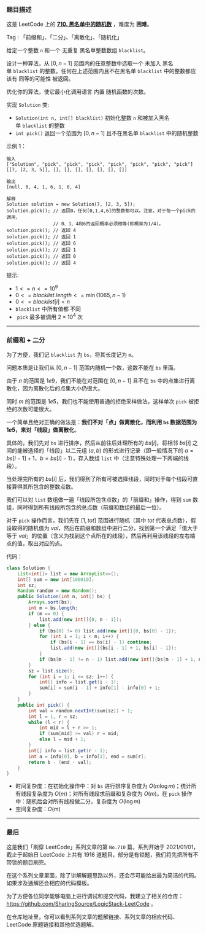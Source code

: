 ### 题目描述

这是 LeetCode 上的 **[710. 黑名单中的随机数](https://leetcode.cn/problems/random-pick-with-blacklist/solution/by-ac_oier-2rww/)** ，难度为 **困难**。

Tag : 「前缀和」、「二分」、「离散化」、「随机化」



给定一个整数 `n` 和一个 无重复 黑名单整数数组 `blacklist`。

设计一种算法，从 $[0, n - 1]$ 范围内的任意整数中选取一个 未加入 黑名单 `blacklist` 的整数。任何在上述范围内且不在黑名单 `blacklist` 中的整数都应该有 同等的可能性 被返回。

优化你的算法，使它最小化调用语言 内置 随机函数的次数。

实现 `Solution` 类:
* `Solution(int n, int[] blacklist)` 初始化整数 `n` 和被加入黑名单 `blacklist` 的整数
* `int pick()` 返回一个范围为 $[0, n - 1]$ 且不在黑名单 `blacklist` 中的随机整数

示例 1：
```
输入
["Solution", "pick", "pick", "pick", "pick", "pick", "pick", "pick"]
[[7, [2, 3, 5]], [], [], [], [], [], [], []]

输出
[null, 0, 4, 1, 6, 1, 0, 4]

解释
Solution solution = new Solution(7, [2, 3, 5]);
solution.pick(); // 返回0，任何[0,1,4,6]的整数都可以。注意，对于每一个pick的调用，
                 // 0、1、4和6的返回概率必须相等(即概率为1/4)。
solution.pick(); // 返回 4
solution.pick(); // 返回 1
solution.pick(); // 返回 6
solution.pick(); // 返回 1
solution.pick(); // 返回 0
solution.pick(); // 返回 4
```

提示:
* $1 <= n <= 10^9$
* $0 <= blacklist.length <= \min(1065, n - 1)$
* $0 <= blacklist[i] < n$
* `blacklist` 中所有值都 不同
*  `pick` 最多被调用 $2 \times 10^4$ 次

---

### 前缀和 + 二分

为了方便，我们记 `blacklist` 为 `bs`，将其长度记为 `m`。

问题本质是让我们从 $[0, n - 1]$ 范围内随机一个数，这数不能在 `bs` 里面。

由于 $n$ 的范围是 $1e9$，我们不能在对范围在 $[0, n - 1]$ 且不在 `bs` 中的点集进行离散化，因为离散化后的点集大小仍很大。

同时 $m$ 的范围是 $1e5$，我们也不能使用普通的拒绝采样做法，这样单次 `pick` 被拒绝的次数可能很大。

一个简单且绝对正确的做法是：**我们不对「点」做离散化，而利用 `bs` 数据范围为 $1e5$，来对「线段」做离散化**。

具体的，我们先对 `bs` 进行排序，然后从前往后处理所有的 $bs[i]$，将相邻 $bs[i]$ 之间的能被选择的「线段」以二元组 $(a, b)$ 的形式进行记录（即一般情况下的 $a = bs[i - 1] + 1$，$b = bs[i] - 1$），存入数组 `list` 中（注意特殊处理一下两端的线段）。

当处理完所有的 $bs[i]$ 后，我们得到了所有可被选择线段，同时对于每个线段可直接算得其所包含的整数点数。

我们可以对 `list` 数组做一遍「线段所包含点数」的「前缀和」操作，得到 `sum` 数组，同时得到所有线段所包含的总点数（前缀和数组的最后一位）。

对于 `pick` 操作而言，我们先在 $[1, tot]$ 范围进行随机（其中 $tot$ 代表总点数），假设取得的随机值为 $val$，然后在前缀和数组中进行二分，找到第一个满足「值大于等于 $val$」的位置（含义为找到这个点所在的线段），然后再利用该线段的左右端点的值，取出对应的点。

代码：
```Java
class Solution {
    List<int[]> list = new ArrayList<>();
    int[] sum = new int[100010];
    int sz;
    Random random = new Random();
    public Solution(int n, int[] bs) {
        Arrays.sort(bs);
        int m = bs.length;
        if (m == 0) {
            list.add(new int[]{0, n - 1});
        } else {
            if (bs[0] != 0) list.add(new int[]{0, bs[0] - 1});
            for (int i = 1; i < m; i++) {
                if (bs[i - 1] == bs[i] - 1) continue;
                list.add(new int[]{bs[i - 1] + 1, bs[i] - 1});
            }
            if (bs[m - 1] != n - 1) list.add(new int[]{bs[m - 1] + 1, n - 1});
        }
        sz = list.size();
        for (int i = 1; i <= sz; i++) {
            int[] info = list.get(i - 1);
            sum[i] = sum[i - 1] + info[1] - info[0] + 1;
        }
    }
    public int pick() {
        int val = random.nextInt(sum[sz]) + 1;
        int l = 1, r = sz;
        while (l < r) {
            int mid = l + r >> 1;
            if (sum[mid] >= val) r = mid;
            else l = mid + 1;
        }
        int[] info = list.get(r - 1);
        int a = info[0], b = info[1], end = sum[r];
        return b - (end - val);
    }
}
```
* 时间复杂度：在初始化操作中：对 `bs` 进行排序复杂度为 $O(m\log{m})$；统计所有线段复杂度为 $O(m)$；对所有线段求前缀和复杂度为 $O(m)$。在 `pick` 操作中：随机后会对所有线段做二分，复杂度为 $O(\log{m})$
* 空间复杂度：$O(m)$

---

### 最后

这是我们「刷穿 LeetCode」系列文章的第 `No.710` 篇，系列开始于 2021/01/01，截止于起始日 LeetCode 上共有 1916 道题目，部分是有锁题，我们将先把所有不带锁的题目刷完。

在这个系列文章里面，除了讲解解题思路以外，还会尽可能给出最为简洁的代码。如果涉及通解还会相应的代码模板。

为了方便各位同学能够电脑上进行调试和提交代码，我建立了相关的仓库：https://github.com/SharingSource/LogicStack-LeetCode 。

在仓库地址里，你可以看到系列文章的题解链接、系列文章的相应代码、LeetCode 原题链接和其他优选题解。

